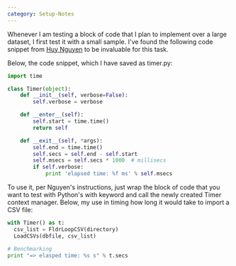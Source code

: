 ```yaml
---
category: Setup-Notes
---
```

Whenever I am testing a block of code that I plan to implement over a large dataset, I first test it with a small sample. I've found the following code snippet from [Huy Nguyen](https://www.huyng.com/posts/python-performance-analysis) to be invaluable for this task.

Below, the code snippet, which I have saved as timer.py:

```python
import time

class Timer(object):
    def __init__(self, verbose=False):
        self.verbose = verbose

    def __enter__(self):
        self.start = time.time()
        return self

    def __exit__(self, *args):
        self.end = time.time()
        self.secs = self.end - self.start
        self.msecs = self.secs * 1000  # millisecs
        if self.verbose:
            print 'elapsed time: %f ms' % self.msecs
```

To use it, per Nguyen's instructions, just wrap the block of code that you want to test with Python's with keyword and call the newly created Timer context manager. Below, my use in timing how long it would take to import a CSV file:

```python
with Timer() as t:
  csv_list = FldrLoopCSV(directory)
  LoadCSVs(dbfile, csv_list)

# Benchmarking
print "=> elasped time: %s s" % t.secs
```
